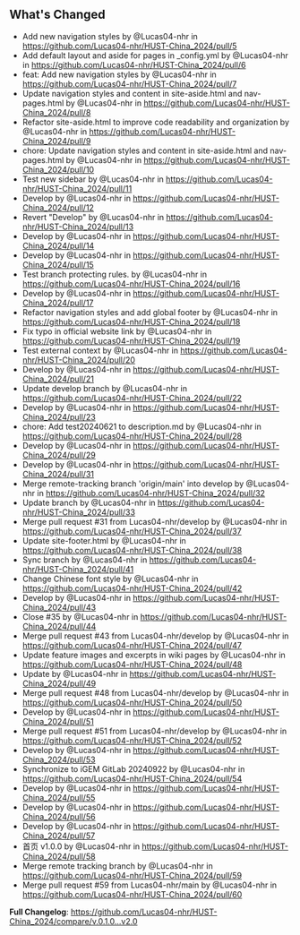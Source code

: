 ## What's Changed
* Add new navigation styles by @Lucas04-nhr in https://github.com/Lucas04-nhr/HUST-China_2024/pull/5
* Add default layout and aside for pages in _config.yml by @Lucas04-nhr in https://github.com/Lucas04-nhr/HUST-China_2024/pull/6
* feat: Add new navigation styles by @Lucas04-nhr in https://github.com/Lucas04-nhr/HUST-China_2024/pull/7
* Update navigation styles and content in site-aside.html and nav-pages.html by @Lucas04-nhr in https://github.com/Lucas04-nhr/HUST-China_2024/pull/8
* Refactor site-aside.html to improve code readability and organization by @Lucas04-nhr in https://github.com/Lucas04-nhr/HUST-China_2024/pull/9
* chore: Update navigation styles and content in site-aside.html and nav-pages.html by @Lucas04-nhr in https://github.com/Lucas04-nhr/HUST-China_2024/pull/10
* Test new sidebar by @Lucas04-nhr in https://github.com/Lucas04-nhr/HUST-China_2024/pull/11
* Develop by @Lucas04-nhr in https://github.com/Lucas04-nhr/HUST-China_2024/pull/12
* Revert "Develop" by @Lucas04-nhr in https://github.com/Lucas04-nhr/HUST-China_2024/pull/13
* Develop by @Lucas04-nhr in https://github.com/Lucas04-nhr/HUST-China_2024/pull/14
* Develop by @Lucas04-nhr in https://github.com/Lucas04-nhr/HUST-China_2024/pull/15
* Test branch protecting rules. by @Lucas04-nhr in https://github.com/Lucas04-nhr/HUST-China_2024/pull/16
* Develop by @Lucas04-nhr in https://github.com/Lucas04-nhr/HUST-China_2024/pull/17
* Refactor navigation styles and add global footer by @Lucas04-nhr in https://github.com/Lucas04-nhr/HUST-China_2024/pull/18
* Fix typo in official website link by @Lucas04-nhr in https://github.com/Lucas04-nhr/HUST-China_2024/pull/19
* Test external context by @Lucas04-nhr in https://github.com/Lucas04-nhr/HUST-China_2024/pull/20
* Develop by @Lucas04-nhr in https://github.com/Lucas04-nhr/HUST-China_2024/pull/21
* Update develop branch by @Lucas04-nhr in https://github.com/Lucas04-nhr/HUST-China_2024/pull/22
* Develop by @Lucas04-nhr in https://github.com/Lucas04-nhr/HUST-China_2024/pull/23
* chore: Add test20240621 to description.md by @Lucas04-nhr in https://github.com/Lucas04-nhr/HUST-China_2024/pull/28
* Develop by @Lucas04-nhr in https://github.com/Lucas04-nhr/HUST-China_2024/pull/29
* Develop by @Lucas04-nhr in https://github.com/Lucas04-nhr/HUST-China_2024/pull/31
* Merge remote-tracking branch 'origin/main' into develop by @Lucas04-nhr in https://github.com/Lucas04-nhr/HUST-China_2024/pull/32
* Update branch by @Lucas04-nhr in https://github.com/Lucas04-nhr/HUST-China_2024/pull/33
* Merge pull request #31 from Lucas04-nhr/develop by @Lucas04-nhr in https://github.com/Lucas04-nhr/HUST-China_2024/pull/37
* Update site-footer.html by @Lucas04-nhr in https://github.com/Lucas04-nhr/HUST-China_2024/pull/38
* Sync branch by @Lucas04-nhr in https://github.com/Lucas04-nhr/HUST-China_2024/pull/41
* Change Chinese font style by @Lucas04-nhr in https://github.com/Lucas04-nhr/HUST-China_2024/pull/42
* Develop by @Lucas04-nhr in https://github.com/Lucas04-nhr/HUST-China_2024/pull/43
* Close #35 by @Lucas04-nhr in https://github.com/Lucas04-nhr/HUST-China_2024/pull/44
* Merge pull request #43 from Lucas04-nhr/develop by @Lucas04-nhr in https://github.com/Lucas04-nhr/HUST-China_2024/pull/47
* Update feature images and excerpts in wiki pages by @Lucas04-nhr in https://github.com/Lucas04-nhr/HUST-China_2024/pull/48
* Update by @Lucas04-nhr in https://github.com/Lucas04-nhr/HUST-China_2024/pull/49
* Merge pull request #48 from Lucas04-nhr/develop by @Lucas04-nhr in https://github.com/Lucas04-nhr/HUST-China_2024/pull/50
* Develop by @Lucas04-nhr in https://github.com/Lucas04-nhr/HUST-China_2024/pull/51
* Merge pull request #51 from Lucas04-nhr/develop by @Lucas04-nhr in https://github.com/Lucas04-nhr/HUST-China_2024/pull/52
* Develop by @Lucas04-nhr in https://github.com/Lucas04-nhr/HUST-China_2024/pull/53
* Synchronize to iGEM GitLab 20240922 by @Lucas04-nhr in https://github.com/Lucas04-nhr/HUST-China_2024/pull/54
* Develop by @Lucas04-nhr in https://github.com/Lucas04-nhr/HUST-China_2024/pull/55
* Develop by @Lucas04-nhr in https://github.com/Lucas04-nhr/HUST-China_2024/pull/56
* Develop by @Lucas04-nhr in https://github.com/Lucas04-nhr/HUST-China_2024/pull/57
* 首页 v1.0.0 by @Lucas04-nhr in https://github.com/Lucas04-nhr/HUST-China_2024/pull/58
* Merge remote tracking branch by @Lucas04-nhr in https://github.com/Lucas04-nhr/HUST-China_2024/pull/59
* Merge pull request #59 from Lucas04-nhr/main by @Lucas04-nhr in https://github.com/Lucas04-nhr/HUST-China_2024/pull/60


**Full Changelog**: https://github.com/Lucas04-nhr/HUST-China_2024/compare/v.0.1.0...v2.0